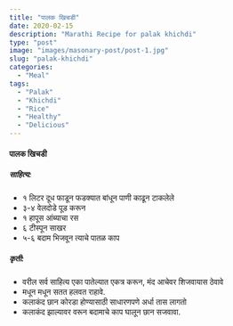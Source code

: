 ```yaml
---
title: "पालक खिचडी"
date: 2020-02-15
description: "Marathi Recipe for palak khichdi"
type: "post"
image: "images/masonary-post/post-1.jpg"
slug: "palak-khichdi"
categories: 
  - "Meal"
tags:
  - "Palak"
  - "Khichdi"
  - "Rice"
  - "Healthy"
  - "Delicious"
---
```


#### पालक खिचडी



##### साहित्य:
- १ लिटर दूध फाडून फडक्यात बांधून पाणी काढून टाकलेले 
- ३-४ वेलदोडे पूड करून 
- १ हापूस आंब्याचा रस 
- ६ टीस्पून साखर 
- ५-६ बदाम भिजवून त्याचे पातळ काप 

##### कृती: 


- वरील सर्व साहित्य एका पातेल्यात एकत्र करून, मंद आचेवर शिजवायास ठेवावे 
- मधून मधून सतत हलवत राहावे.
- कलाकंद छान कोरडा होण्यासाठी साधारणपणे अर्धा तास लागतो 
- कलाकंद झाल्यावर वरून बदामाचे काप घालून छान सजवावा. 
